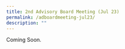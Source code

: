 ```yaml
---
title: 2nd Advisory Board Meeting (Jul 23)
permalink: /adboardmeeting-jul23/
description: ""
---
```

Coming Soon.